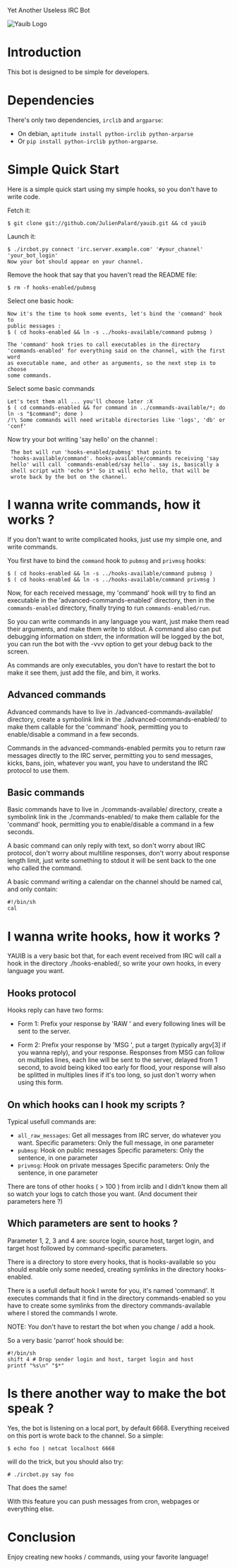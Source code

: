 Yet Another Useless IRC Bot

![Yauib Logo](https://mdk.fr/yauib_logo.png)


# Introduction

This bot is designed to be simple for developers.


# Dependencies

There's only two dependencies, `irclib` and `argparse`:

- On debian, `aptitude install python-irclib python-arparse`
- Or `pip install python-irclib python-argparse`.


# Simple Quick Start

Here is a simple quick start using my simple hooks, so you don't have
to write code.

Fetch it:

    $ git clone git://github.com/JulienPalard/yauib.git && cd yauib

Launch it:

    $ ./ircbot.py connect 'irc.server.example.com' '#your_channel' 'your_bot_login'
    Now your bot should appear on your channel.

Remove the hook that say that you haven't read the README file:

    $ rm -f hooks-enabled/pubmsg

Select one basic hook:

    Now it's the time to hook some events, let's bind the 'command' hook to
    public messages :
    $ ( cd hooks-enabled && ln -s ../hooks-available/command pubmsg )

    The 'command' hook tries to call executables in the directory
    'commands-enabled' for everything said on the channel, with the first word
    as executable name, and other as arguments, so the next step is to choose
    some commands.

Select some basic commands

    Let's test them all ... you'll choose later :X
    $ ( cd commands-enabled && for command in ../commands-available/*; do ln -s "$command"; done )
    /!\ Some commands will need writable directories like 'logs', 'db' or 'conf'

Now try your bot writing 'say hello' on the channel :

     The bot will run 'hooks-enabled/pubmsg' that points to
     'hooks-available/command'. hooks-available/commands receiving 'say
     hello' will call `commands-enabled/say hello`. say is, basically a
     shell script with 'echo $*' So it will echo hello, that will be
     wrote back by the bot on the channel.


# I wanna write commands, how it works ?

If you don't want to write complicated hooks, just use my simple one,
and write commands.

You first have to bind the `command` hook to `pubmsg` and `privmsg` hooks:

    $ ( cd hooks-enabled && ln -s ../hooks-available/command pubmsg )
    $ ( cd hooks-enabled && ln -s ../hooks-available/command privmsg )

Now, for each received message, my 'command' hook will try to find an
executable in the 'advanced-commands-enabled' directory, then in the
`commands-enabled` directory, finally trying to run
`commands-enabled/run`.

So you can write commands in any language you want, just make them
read their arguments, and make them write to stdout.  A command also
can put debugging information on stderr, the information will be
logged by the bot, you can run the bot with the -vvv option to get
your debug back to the screen.

As commands are only executables, you don't have to restart the bot to
make it see them, just add the file, and bim, it works.


## Advanced commands

Advanced commands have to live in ./advanced-commands-available/
directory, create a symbolink link in the ./advanced-commands-enabled/
to make them callable for the 'command' hook, permitting you to
enable/disable a command in a few seconds.

Commands in the advanced-commands-enabled permits you to return raw
messages directly to the IRC server, permitting you to send messages,
kicks, bans, join, whatever you want, you have to understand the IRC
protocol to use them.


## Basic commands

Basic commands have to live in ./commands-available/
directory, create a symbolink link in the ./commands-enabled/
to make them callable for the 'command' hook, permitting you to
enable/disable a command in a few seconds.

A basic command can only reply with text, so don't worry about IRC
protocol, don't worry about multiline responses, don't worry about
response length limit, just write something to stdout it will be sent
back to the one who called the command.

A basic command writing a calendar on the channel should be named cal,
and only contain:

    #!/bin/sh
    cal

# I wanna write hooks, how it works ?

YAUIB is a very basic bot that, for each event received from IRC will
call a hook in the directory ./hooks-enabled/, so write your own
hooks, in every language you want.


## Hooks protocol

Hooks reply can have two forms:

 * Form 1: Prefix your response by 'RAW ' and every following lines
   will be sent to the server.

 * Form 2: Prefix your response by 'MSG ', put a target (typically
   argv[3] if you wanna reply), and your response. Responses from MSG
   can follow on multiples lines, each line will be sent to the
   server, delayed from 1 second, to avoid being kiked too early for
   flood, your response will also be splitted in multiples lines if
   it's too long, so just don't worry when using this form.


## On which hooks can I hook my scripts ?

Typical usefull commands are:

- `all_raw_messages`: Get all messages from IRC server, do whatever you want.
    Specific parameters: Only the full message, in one parameter
- `pubmsg`: Hook on public messages
    Specific parameters: Only the sentence, in one parameter
- `privmsg`: Hook on private messages
    Specific parameters: Only the sentence, in one parameter

There are tons of other hooks ( > 100 ) from irclib and I didn't know
them all so watch your logs to catch those you want. (And document
their parameters here ?)

## Which parameters are sent to hooks ?

Parameter 1, 2, 3 and 4 are:
source login, source host, target login, and target host
followed by command-specific parameters.

There is a directory to store every hooks, that is hooks-available so you
should enable only some needed, creating symlinks in the directory
hooks-enabled.

There is a usefull default hook I wrote for you, it's named 'command'.
It executes commands that it find in the directory commands-enabled
so you have to create some symlinks from the directory commands-available
where I stored the commands I wrote.

NOTE: You don't have to restart the bot when you change / add a hook.

So a very basic 'parrot' hook should be:

    #!/bin/sh
    shift 4 # Drop sender login and host, target login and host
    printf "%s\n" "$*"


# Is there another way to make the bot speak ?

Yes, the bot is listening on a local port, by default 6668.
Everything received on this port is wrote back to the channel.
So a simple:

    $ echo foo | netcat localhost 6668

will do the trick, but you should also try:

    # ./ircbot.py say foo

That does the same!

With this feature you can push messages from cron, webpages or
everything else.

# Conclusion

Enjoy creating new hooks / commands, using your favorite language!
